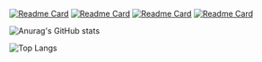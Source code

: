 [![Readme Card](https://github-readme-stats.vercel.app/api/pin/?username=AlexSeitov&theme=react&repo=gifts-and-merch)](https://github.com/AlexSeitov/gifts-and-merch)
[![Readme Card](https://github-readme-stats.vercel.app/api/pin/?username=AlexSeitov&theme=react&repo=inkom-layout)](https://github.com/AlexSeitov/inkom-layout)
[![Readme Card](https://github-readme-stats.vercel.app/api/pin/?username=AlexSeitov&theme=react&repo=inkom-layout)](https://github.com/AlexSeitov/inkom-layout)
[![Readme Card](https://github-readme-stats.vercel.app/api/pin/?username=AlexSeitov&theme=react&repo=advoproverka-layout)](https://github.com/AlexSeitov/advoproverka-website-layout)

![Anurag's GitHub stats](https://github-readme-stats.vercel.app/api?username=AlexSeitov&layout=compact&show_icons=true&theme=react)

![Top Langs](https://github-readme-stats.vercel.app/api/top-langs/?username=AlexSeitov&layout=compact&show_icons=true&theme=react)
